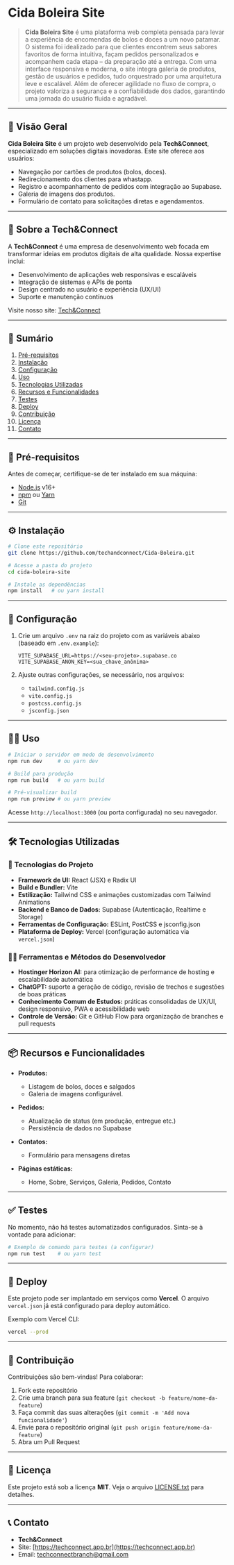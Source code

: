 # Cida Boleira Site

> **Cida Boleira Site** é uma plataforma web completa pensada para levar a experiência de encomendas de bolos e doces a um novo patamar. O sistema foi idealizado para que clientes encontrem seus sabores favoritos de forma intuitiva, façam pedidos personalizados e acompanhem cada etapa – da preparação até a entrega. Com uma interface responsiva e moderna, o site integra galeria de produtos, gestão de usuários e pedidos, tudo orquestrado por uma arquitetura leve e escalável. Além de oferecer agilidade no fluxo de compra, o projeto valoriza a segurança e a confiabilidade dos dados, garantindo uma jornada do usuário fluida e agradável.

---

## 🚀 Visão Geral

**Cida Boleira Site** é um projeto web desenvolvido pela **Tech\&Connect**, especializado em soluções digitais inovadoras. Este site oferece aos usuários:

* Navegação por cartões de produtos (bolos, doces).
* Redirecionamento dos clientes para whastapp.
* Registro e acompanhamento de pedidos com integração ao Supabase.
* Galeria de imagens dos produtos.
* Formulário de contato para solicitações diretas e agendamentos.

---

## 📖 Sobre a Tech\&Connect

A **Tech\&Connect** é uma empresa de desenvolvimento web focada em transformar ideias em produtos digitais de alta qualidade. Nossa expertise inclui:

* Desenvolvimento de aplicações web responsivas e escaláveis
* Integração de sistemas e APIs de ponta
* Design centrado no usuário e experiência (UX/UI)
* Suporte e manutenção contínuos

Visite nosso site: [Tech\&Connect](https://techconnect.app.br)

---

## 📑 Sumário

1. [Pré-requisitos](#pré-requisitos)
2. [Instalação](#instalação)
3. [Configuração](#configuração)
4. [Uso](#uso)
5. [Tecnologias Utilizadas](#tecnologias-utilizadas)
6. [Recursos e Funcionalidades](#recursos-e-funcionalidades)
7. [Testes](#testes)
8. [Deploy](#deploy)
9. [Contribuição](#contribuição)
10. [Licença](#licença)
11. [Contato](#contato)

---

## 🔧 Pré-requisitos

Antes de começar, certifique-se de ter instalado em sua máquina:

* [Node.js](https://nodejs.org/) v16+
* [npm](https://www.npmjs.com/) ou [Yarn](https://yarnpkg.com/)
* [Git](https://git-scm.com/)

---

## ⚙️ Instalação

```bash
# Clone este repositório
git clone https://github.com/techandconnect/Cida-Boleira.git

# Acesse a pasta do projeto
cd cida-boleira-site

# Instale as dependências
npm install   # ou yarn install
```

---

## 🔌 Configuração

1. Crie um arquivo `.env` na raiz do projeto com as variáveis abaixo (baseado em `.env.example`):

   ```env
   VITE_SUPABASE_URL=https://<seu-projeto>.supabase.co
   VITE_SUPABASE_ANON_KEY=<sua_chave_anônima>
   ```

2. Ajuste outras configurações, se necessário, nos arquivos:

   * `tailwind.config.js`
   * `vite.config.js`
   * `postcss.config.js`
   * `jsconfig.json`

---

## 🏃‍♂️ Uso

```bash
# Iniciar o servidor em modo de desenvolvimento
npm run dev     # ou yarn dev

# Build para produção
npm run build   # ou yarn build

# Pré-visualizar build
npm run preview # ou yarn preview
```

Acesse `http://localhost:3000` (ou porta configurada) no seu navegador.

---

## 🛠 Tecnologias Utilizadas

### 🔧 Tecnologias do Projeto

* **Framework de UI:** React (JSX) e Radix UI
* **Build e Bundler:** Vite
* **Estilização:** Tailwind CSS e animações customizadas com Tailwind Animations
* **Backend e Banco de Dados:** Supabase (Autenticação, Realtime e Storage)
* **Ferramentas de Configuração:** ESLint, PostCSS e jsconfig.json
* **Plataforma de Deploy:** Vercel (configuração automática via `vercel.json`)

### 👩‍💻 Ferramentas e Métodos do Desenvolvedor

* **Hostinger Horizon AI:** para otimização de performance de hosting e escalabilidade automática
* **ChatGPT:** suporte a geração de código, revisão de trechos e sugestões de boas práticas
* **Conhecimento Comum de Estudos:** práticas consolidadas de UX/UI, design responsivo, PWA e acessibilidade web
* **Controle de Versão:** Git e GitHub Flow para organização de branches e pull requests

---

## 📦 Recursos e Funcionalidades

* **Produtos:**

  * Listagem de bolos, doces e salgados
  * Galeria de imagens configurável.

* **Pedidos:**

  * Atualização de status (em produção, entregue etc.)
  * Persistência de dados no Supabase

* **Contatos:**

  * Formulário para mensagens diretas
* **Páginas estáticas:**

  * Home, Sobre, Serviços, Galeria, Pedidos, Contato

---

## ✅ Testes

No momento, não há testes automatizados configurados. Sinta-se à vontade para adicionar:

```bash
# Exemplo de comando para testes (a configurar)
npm run test    # ou yarn test
```

---

## 🚀 Deploy

Este projeto pode ser implantado em serviços como **Vercel**. O arquivo `vercel.json` já está configurado para deploy automático.

Exemplo com Vercel CLI:

```bash
vercel --prod
```

---

## 🤝 Contribuição

Contribuições são bem-vindas! Para colaborar:

1. Fork este repositório
2. Crie uma branch para sua feature (`git checkout -b feature/nome-da-feature`)
3. Faça commit das suas alterações (`git commit -m 'Add nova funcionalidade'`)
4. Envie para o repositório original (`git push origin feature/nome-da-feature`)
5. Abra um Pull Request

---

## 📄 Licença

Este projeto está sob a licença **MIT**. Veja o arquivo [LICENSE.txt](LICENSE.txt) para detalhes.

---

## 📞 Contato

* **Tech\&Connect**
* Site: [https://techconnect.app.br](https://techconnect.app.br)
* Email: [techconnectbranch@gmail.com](mailto:techconnectbranch@gmail.com)

